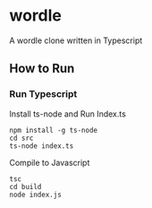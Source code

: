 # wordle

A wordle clone written in Typescript

## How to Run

### Run Typescript

Install ts-node and Run Index.ts

```
npm install -g ts-node
cd src
ts-node index.ts
```

Compile to Javascript

```
tsc
cd build
node index.js
```

